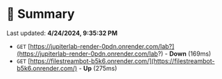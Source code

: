 # 📖 Summary
Last updated: **4/24/2024, 9:35:32 PM**

- `GET` [https://jupiterlab-render-0pdn.onrender.com/lab?](https://jupiterlab-render-0pdn.onrender.com/lab?) - **Down** (169ms)
- `GET` [https://filestreambot-b5k6.onrender.com/](https://filestreambot-b5k6.onrender.com/) - **Up** (275ms)
